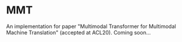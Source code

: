 # MMT
An implementation for paper "Multimodal Transformer for Multimodal Machine Translation" (accepted at ACL20). 
Coming soon...
